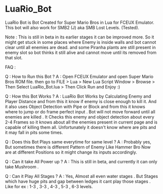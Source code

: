 # LuaRio_Bot
LuaRio Bot is Bot Created for Super Mario Bros in Lua for FCEUX Emulator.
This bot will also work for SMB2 (J) aka SMB Lost Levels. (Tested).

Note : This is still in beta in its earlier stages it can be improved more. So it might get stuck in some places where Enemy is inside walls and bot cannot clear until all enemies are dead. and some Piranha plants are still present in enemy slot so bot thinks it still alive and cannot move until its removed from that slot.

FAQ :

Q : How to Run this Bot ?
A : Open FCEUX Emulator and open Super Mario Bros ROM file.
then go to FILE > Lua > New Lua Script Window > Browse > Then Select LuaRio_Bot.lua > Then Click Run and Enjoy :)

Q : How this Bot Works ?
A : LuaRio Bot Works by Calculating Enemy and Player Distance and from this it know if enemy is close enough to kill it. And it also uses Object Detection with Pipe or Block and from this it knows where to jump or do frame perfect input .
Bot will not move forward until all enemies are killed . It Checks this enemy and object detection about every 2-4 Frames so it knows about all the enemies present in current page and is capable of killing them all.
Unfortunately it doesn't know where are pits and it may fall in pits some times.

Q : Does this Bot Plays same everytime for same level ?
A : Probably yes, But sometimes there is different Pattern of Enemy Like Hammer Bro Now are at different Positions so it might change its inputs accordingly.

Q : Can it take All Power up ?
A : This is still in beta, and currently it can only take Mushroom . 

Q : Can it Play All Stages ?
A : Yes, Almost all even water stages . But Stages which have huge pits and gap between ledges it cant play those stages .
Like for ex : 1-3 , 3-3 , 4-3 , 5-3 , 6-3 levels.

